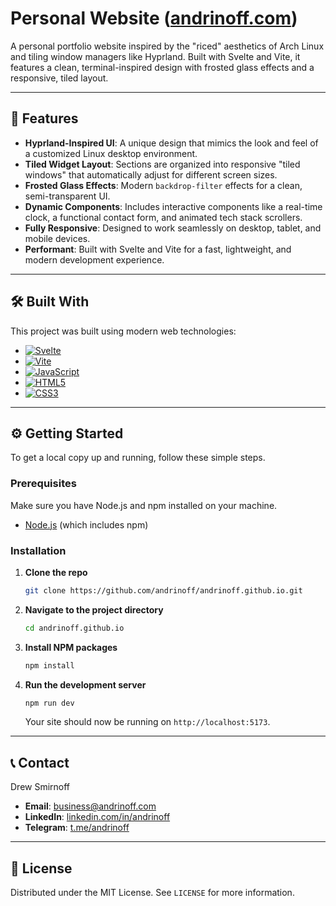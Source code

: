 # Personal Website ([andrinoff.com](https://andrinoff.com))



A personal portfolio website inspired by the "riced" aesthetics of Arch Linux and tiling window managers like Hyprland. Built with Svelte and Vite, it features a clean, terminal-inspired design with frosted glass effects and a responsive, tiled layout.

---

## 🚀 Features

-   **Hyprland-Inspired UI**: A unique design that mimics the look and feel of a customized Linux desktop environment.
-   **Tiled Widget Layout**: Sections are organized into responsive "tiled windows" that automatically adjust for different screen sizes.
-   **Frosted Glass Effects**: Modern `backdrop-filter` effects for a clean, semi-transparent UI.
-   **Dynamic Components**: Includes interactive components like a real-time clock, a functional contact form, and animated tech stack scrollers.
-   **Fully Responsive**: Designed to work seamlessly on desktop, tablet, and mobile devices.
-   **Performant**: Built with Svelte and Vite for a fast, lightweight, and modern development experience.

---

## 🛠️ Built With

This project was built using modern web technologies:

-   [![Svelte](https://img.shields.io/badge/Svelte-4A4A55?style=for-the-badge&logo=svelte&logoColor=FF3E00)](https://svelte.dev/)
-   [![Vite](https://img.shields.io/badge/Vite-B73BFE?style=for-the-badge&logo=vite&logoColor=FFD62E)](https://vitejs.dev/)
-   [![JavaScript](https://img.shields.io/badge/JavaScript-F7DF1E?style=for-the-badge&logo=javascript&logoColor=black)](https://developer.mozilla.org/en-US/docs/Web/JavaScript)
-   [![HTML5](https://img.shields.io/badge/HTML5-E34F26?style=for-the-badge&logo=html5&logoColor=white)](https://developer.mozilla.org/en-US/docs/Web/Guide/HTML/HTML5)
-   [![CSS3](https://img.shields.io/badge/CSS3-1572B6?style=for-the-badge&logo=css3&logoColor=white)](https://developer.mozilla.org/en-US/docs/Web/CSS)

---

## ⚙️ Getting Started

To get a local copy up and running, follow these simple steps.

### Prerequisites

Make sure you have Node.js and npm installed on your machine.
- [Node.js](https://nodejs.org/) (which includes npm)

### Installation

1.  **Clone the repo**
    ```sh
    git clone https://github.com/andrinoff/andrinoff.github.io.git
    ```
2.  **Navigate to the project directory**
    ```sh
    cd andrinoff.github.io
    ```
3.  **Install NPM packages**
    ```sh
    npm install
    ```
4.  **Run the development server**
    ```sh
    npm run dev
    ```
    Your site should now be running on `http://localhost:5173`.

---

## 📞 Contact

Drew Smirnoff

-   **Email**: [business@andrinoff.com](mailto:business@andrinoff.com)
-   **LinkedIn**: [linkedin.com/in/andrinoff](https://linkedin.com/in/andrinoff)
-   **Telegram**: [t.me/andrinoff](https://t.me/andrinoff)

---

## 📄 License

Distributed under the MIT License. See `LICENSE` for more information.
